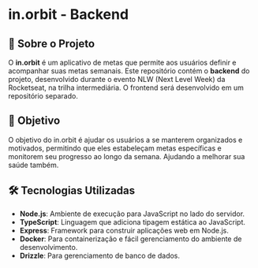 # in.orbit - Backend

## 🚀 Sobre o Projeto

O **in.orbit** é um aplicativo de metas que permite aos usuários definir e acompanhar suas metas semanais. Este repositório contém o **backend** do projeto, desenvolvido durante o evento NLW (Next Level Week) da Rocketseat, na trilha intermediária. O frontend será desenvolvido em um repositório separado.

## 🎯 Objetivo

O objetivo do in.orbit é ajudar os usuários a se manterem organizados e motivados, permitindo que eles estabeleçam metas específicas e monitorem seu progresso ao longo da semana. Ajudando a melhorar sua saúde também.

## 🛠 Tecnologias Utilizadas

-   **Node.js**: Ambiente de execução para JavaScript no lado do servidor.
-   **TypeScript**: Linguagem que adiciona tipagem estática ao JavaScript.
-   **Express**: Framework para construir aplicações web em Node.js.
-   **Docker**: Para containerização e fácil gerenciamento do ambiente de desenvolvimento.
-   **Drizzle**: Para gerenciamento de banco de dados.
